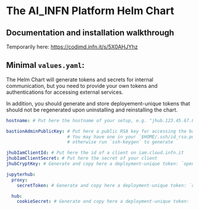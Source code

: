 # The AI_INFN Platform Helm Chart

## Documentation and installation walkthrough
Temporarily here: https://codimd.infn.it/s/5X0AHJYhz


## Minimal `values.yaml`:
The Helm Chart will generate tokens and secrets for internal communication, but you 
need to provide your own tokens and authentications for accessing external services.

In addition, you should generate and store deployement-unique tokens that should not 
be regenerated upon uninstalling and reinstalling the chart.

```yaml
hostname: # Put here the hostname of your setup, e.g. "jhub.123.45.67.89.myip.cloud.infn.it"

bastionAdminPublicKey: # Put here a public RSA key for accessing the bastion as administrator
                       # You may have one in your `$HOME/.ssh/id_rsa.pub`, 
                       # otherwise run `ssh-keygen` to generate

jhubIamClientId: # Put here the id of a client on iam.cloud.infn.it
jhubIamClientSecret: # Put here the secret of your client
jhubCryptKey: # Generate and copy here a deployment-unique token: `openssl rand -hex 32`

jupyterhub:
  proxy:
    secretToken: # Generate and copy here a deployment-unique token: `openssl rand -hex 32`

  hub:
    cookieSecret: # Generate and copy here a deployment-unique token: `openssl rand -hex 32`
```


